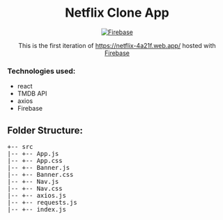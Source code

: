 <h1 align="center">
  Netflix Clone App
</h1>
<p align="center">
  <a href="https://netflix-4a21f.web.app/" target="_blank">
    <img src="https://img.shields.io/badge/firebase%20-%23039BE5.svg?&style=for-the-badge&logo=firebase" alt="Firebase" />
  </a>
</p>
<p align="center">
  This is the first iteration of <a href="https://netflix-4a21f.web.app/" target="_blank">https://netflix-4a21f.web.app/</a> hosted with <a href="https://firebase.google.com/" target="_blank">Firebase</a>
</p>

### Technologies used:

- react
- TMDB API
- axios
- Firebase

## Folder Structure:

<pre>
+-- src
|-- +-- App.js
|-- +-- App.css
|-- +-- Banner.js
|-- +-- Banner.css
|-- +-- Nav.js
|-- +-- Nav.css
|-- +-- axios.js
|-- +-- requests.js
|-- +-- index.js
</pre>
